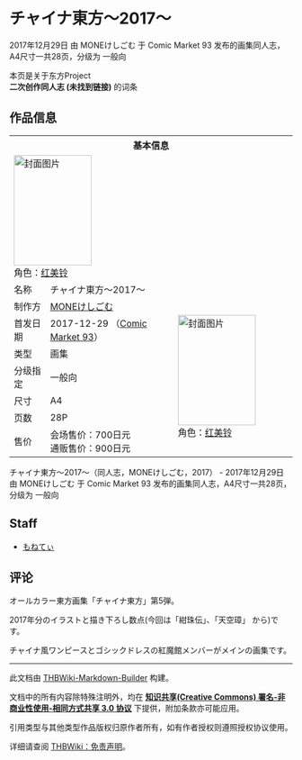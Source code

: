 # チャイナ東方～2017～

<!-- source html: G:\repos\THBWiki-Markdown-Builder\THBWikiMarkdown\Temp\main\3\35\ns0%3A%E3%83%81%E3%83%A3%E3%82%A4%E3%83%8A%E6%9D%B1%E6%96%B9%EF%BD%9E2017%EF%BD%9E.html -->

2017年12月29日 由 MONEけしごむ 于 Comic Market 93 发布的画集同人志，A4尺寸一共28页，分级为 一般向

本页是关于东方Project  
 **二次创作同人志 (未找到链接)** 的词条

## 作品信息

<table><tbody><tr><th colspan="3">基本信息</th></tr><tr><td class="cover-artwork-mobile" colspan="2"><a href="./文件-チャイナ東方～2017～封面.jpg.md" class="image" title="封面图片"><img alt="封面图片" src="https://upload.thwiki.cc/thumb/b/b0/%E3%83%81%E3%83%A3%E3%82%A4%E3%83%8A%E6%9D%B1%E6%96%B9%EF%BD%9E2017%EF%BD%9E%E5%B0%81%E9%9D%A2.jpg/138px-%E3%83%81%E3%83%A3%E3%82%A4%E3%83%8A%E6%9D%B1%E6%96%B9%EF%BD%9E2017%EF%BD%9E%E5%B0%81%E9%9D%A2.jpg" decoding="async" loading="lazy" width="138" height="196" srcset="https://upload.thwiki.cc/thumb/b/b0/%E3%83%81%E3%83%A3%E3%82%A4%E3%83%8A%E6%9D%B1%E6%96%B9%EF%BD%9E2017%EF%BD%9E%E5%B0%81%E9%9D%A2.jpg/208px-%E3%83%81%E3%83%A3%E3%82%A4%E3%83%8A%E6%9D%B1%E6%96%B9%EF%BD%9E2017%EF%BD%9E%E5%B0%81%E9%9D%A2.jpg 1.5x, https://upload.thwiki.cc/thumb/b/b0/%E3%83%81%E3%83%A3%E3%82%A4%E3%83%8A%E6%9D%B1%E6%96%B9%EF%BD%9E2017%EF%BD%9E%E5%B0%81%E9%9D%A2.jpg/277px-%E3%83%81%E3%83%A3%E3%82%A4%E3%83%8A%E6%9D%B1%E6%96%B9%EF%BD%9E2017%EF%BD%9E%E5%B0%81%E9%9D%A2.jpg 2x" data-file-width="318" data-file-height="450"></a><div class="cover-char">角色：<a href="./红美铃.md" title="红美铃">红美铃</a></div></td>
</tr><tr><td class="label">名称</td><td colspan="2"> チャイナ東方～2017～ </td></tr><tr><td class="label">制作方</td><td><a href="./MONEけしごむ.md" title="MONEけしごむ">MONEけしごむ</a></td><td class="cover-artwork" rowspan="7" style="min-width:196px;"><a href="./文件-チャイナ東方～2017～封面.jpg.md" class="image" title="封面图片"><img alt="封面图片" src="https://upload.thwiki.cc/thumb/b/b0/%E3%83%81%E3%83%A3%E3%82%A4%E3%83%8A%E6%9D%B1%E6%96%B9%EF%BD%9E2017%EF%BD%9E%E5%B0%81%E9%9D%A2.jpg/138px-%E3%83%81%E3%83%A3%E3%82%A4%E3%83%8A%E6%9D%B1%E6%96%B9%EF%BD%9E2017%EF%BD%9E%E5%B0%81%E9%9D%A2.jpg" decoding="async" loading="lazy" width="138" height="196" srcset="https://upload.thwiki.cc/thumb/b/b0/%E3%83%81%E3%83%A3%E3%82%A4%E3%83%8A%E6%9D%B1%E6%96%B9%EF%BD%9E2017%EF%BD%9E%E5%B0%81%E9%9D%A2.jpg/208px-%E3%83%81%E3%83%A3%E3%82%A4%E3%83%8A%E6%9D%B1%E6%96%B9%EF%BD%9E2017%EF%BD%9E%E5%B0%81%E9%9D%A2.jpg 1.5x, https://upload.thwiki.cc/thumb/b/b0/%E3%83%81%E3%83%A3%E3%82%A4%E3%83%8A%E6%9D%B1%E6%96%B9%EF%BD%9E2017%EF%BD%9E%E5%B0%81%E9%9D%A2.jpg/277px-%E3%83%81%E3%83%A3%E3%82%A4%E3%83%8A%E6%9D%B1%E6%96%B9%EF%BD%9E2017%EF%BD%9E%E5%B0%81%E9%9D%A2.jpg 2x" data-file-width="318" data-file-height="450"></a><div class="cover-char">角色：<a href="./红美铃.md" title="红美铃">红美铃</a></div></td>
</tr><tr><td class="label">首发日期</td><td>2017-12-29&#160;（<a href="/展会作品列表?e=Comic+Market%2393">Comic Market 93</a>）</td></tr><tr><td class="label">类型</td><td>画集</td></tr><tr><td class="label">分级指定</td><td>一般向</td></tr><tr><td class="label">尺寸</td><td>A4</td></tr><tr><td class="label">页数</td><td>28P</td></tr><tr><td class="label">售价</td><td>会场售价：700日元<br>通贩售价：900日元</td></tr></tbody></table>

チャイナ東方～2017～（同人志，MONEけしごむ，2017） - 2017年12月29日 由 MONEけしごむ 于 Comic Market 93 发布的画集同人志，A4尺寸一共28页，分级为 一般向

## Staff
- [もねてぃ](./もねてぃ.md)


## 评论
  
オールカラー東方画集「チャイナ東方」第5弾。  

2017年分のイラストと描き下ろし数点(今回は「紺珠伝」、「天空璋」 から)です。  

チャイナ風ワンピースとゴシックドレスの紅魔館メンバーがメインの画集です。 
  
  
  

  





---

此文档由 [THBWiki-Markdown-Builder](https://github.com/Delsin-Yu/THBWiki-Markdown-Builder) 构建。

文档中的所有内容除特殊注明外，均在 [**知识共享(Creative Commons) 署名-非商业性使用-相同方式共享 3.0 协议**](https://creativecommons.org/licenses/by-sa/3.0/deed.zh-hans) 下提供，附加条款亦可能应用。

引用类型与其他类型作品版权归原作者所有，如有作者授权则遵照授权协议使用。

详细请查阅 [THBWiki：免责声明](https://thbwiki.cc/THBWiki:%E5%85%8D%E8%B4%A3%E5%A3%B0%E6%98%8E)。

